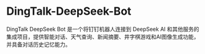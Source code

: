 # DingTalk-DeepSeek-Bot
DingTalk DeepSeek Bot 是一个将钉钉机器人连接到 DeepSeek AI 和其他服务的集成项目，提供智能对话、天气查询、新闻摘要、井字棋游戏和AI图像生成功能，并具备对话历史记忆能力。
